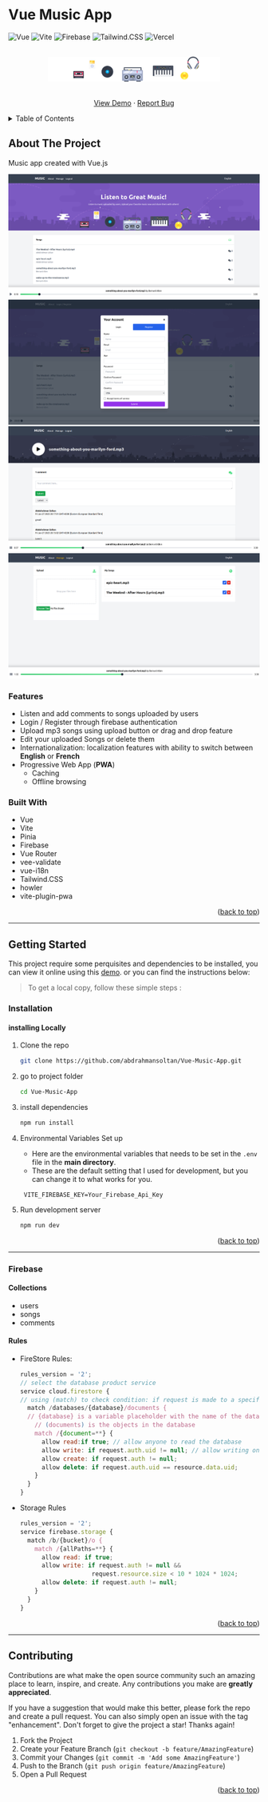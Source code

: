 # Vue Music App

<div id="top"></div>

![Vue](https://img.shields.io/badge/Vue.js-35495E?style=for-the-badge&logo=vuedotjs&logoColor=4FC08D)
![Vite](https://img.shields.io/badge/Vite-B73BFE?style=for-the-badge&logo=vite&logoColor=FFD62E)
![Firebase](https://img.shields.io/badge/firebase-ffca28?style=for-the-badge&logo=firebase&logoColor=black)
![Tailwind.CSS](https://img.shields.io/badge/Tailwind_CSS-38B2AC?style=for-the-badge&logo=tailwind-css&logoColor=white)
![Vercel](https://img.shields.io/badge/Vercel-000000?style=for-the-badge&logo=vercel&logoColor=white)

<!-- PROJECT LOGO -->
<div align="center">
  <br>
  <a href="https://vue-music-app-silk.vercel.app/">
      <img src="./public/assets/img/introduction-music.png" alt="Logo" height="50" >
    </a>
  <br>
  <br>

  <p align="center">
  <a href="https://vue-music-app-silk.vercel.app/">View Demo</a>
    ·
    <a href="https://github.com/abdrahmansoltan/Vue-Music-App/issues">Report Bug</a>
  </p>
</div>

<!-- TABLE OF CONTENTS -->
<details>
  <summary>Table of Contents</summary>
  <ol>
    <li>
      <a href="#about-the-project">About The Project</a>
      <ul>
        <li><a href="#features">Features</a></li>
        <li><a href="#built-with">Built With</a></li>
      </ul>
    </li>
    <li>
      <a href="#getting-started">Getting Started</a>
      <ul>
        <li><a href="#installation">Installation</a></li>
        <li><a href="#firebase">Firebase</a></li>
      </ul>
    </li>
    <li><a href="#contributing">Contributing</a></li>
  </ol>
</details>

<!-- ABOUT THE PROJECT -->

## About The Project

Music app created with Vue.js

![Preview](./public/assets/img/preview-1.png)
![Preview](./public/assets/img/preview-4.png)
![Preview](./public/assets/img/preview-2.png)
![Preview](./public/assets/img/preview-3.png)

### Features

- Listen and add comments to songs uploaded by users
- Login / Register through firebase authentication
- Upload mp3 songs using upload button or drag and drop feature
- Edit your uploaded Songs or delete them
- Internationalization: localization features with ability to switch between **English** or **French**
- Progressive Web App (**PWA**)
  - Caching
  - Offline browsing

### Built With

- Vue
- Vite
- Pinia
- Firebase
- Vue Router
- vee-validate
- vue-i18n
- Tailwind.CSS
- howler
- vite-plugin-pwa

<p align="right">(<a href="#top">back to top</a>)</p>

---

<!-- GETTING STARTED -->

## Getting Started

This project require some perquisites and dependencies to be installed, you can view it online using this [demo](https://vue-music-app-silk.vercel.app/). or you can find the instructions below:

> To get a local copy, follow these simple steps :

### Installation

#### installing Locally

1. Clone the repo

   ```sh
   git clone https://github.com/abdrahmansoltan/Vue-Music-App.git
   ```

2. go to project folder

   ```sh
   cd Vue-Music-App
   ```

3. install dependencies

   ```bash
   npm run install
   ```

4. Environmental Variables Set up

   - Here are the environmental variables that needs to be set in the `.env` file in the **main directory**.
   - These are the default setting that I used for development, but you can change it to what works for you.

   ```env
    VITE_FIREBASE_KEY=Your_Firebase_Api_Key
   ```

5. Run development server

   ```sh
   npm run dev
   ```

<p align="right">(<a href="#top">back to top</a>)</p>

---

### Firebase

#### Collections

- users
- songs
- comments

#### Rules

- FireStore Rules:

  ```js
  rules_version = '2';
  // select the database product service
  service cloud.firestore {
  // using (match) to check condition: if request is made to a specific resource
    match /databases/{database}/documents {
    // {database} is a variable placeholder with the name of the database that the request is trying to access
      // (documents) is the objects in the database
      match /{document=**} {
        allow read:if true; // allow anyone to read the database
        allow write: if request.auth.uid != null; // allow writing only for users with unique-ID in the request token
        allow create: if request.auth != null;
        allow delete: if request.auth.uid == resource.data.uid;
      }
    }
  }
  ```

- Storage Rules

  ```js
  rules_version = '2';
  service firebase.storage {
    match /b/{bucket}/o {
      match /{allPaths=**} {
        allow read: if true;
        allow write: if request.auth != null &&
                      request.resource.size < 10 * 1024 * 1024;
        allow delete: if request.auth != null;
      }
    }
  }
  ```

<p align="right">(<a href="#top">back to top</a>)</p>

---

<!-- CONTRIBUTING -->

## Contributing

Contributions are what make the open source community such an amazing place to learn, inspire, and create. Any contributions you make are **greatly appreciated**.

If you have a suggestion that would make this better, please fork the repo and create a pull request. You can also simply open an issue with the tag "enhancement".
Don't forget to give the project a star! Thanks again!

1. Fork the Project
2. Create your Feature Branch (`git checkout -b feature/AmazingFeature`)
3. Commit your Changes (`git commit -m 'Add some AmazingFeature'`)
4. Push to the Branch (`git push origin feature/AmazingFeature`)
5. Open a Pull Request

<p align="right">(<a href="#top">back to top</a>)</p>
